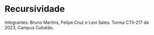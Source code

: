 # Recursividade
Integrantes: Bruno Martins, Felipe Cruz e Levi Sales.
Turma CTII-217 de 2023, Campus Cubatão.
